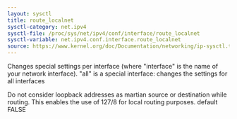 ```yaml
---
layout: sysctl
title: route_localnet
sysctl-category: net.ipv4
sysctl-file: /proc/sys/net/ipv4/conf/interface/route_localnet
sysctl-variable: net.ipv4.conf.interface.route_localnet
source: https://www.kernel.org/doc/Documentation/networking/ip-sysctl.txt
---
```


Changes special settings per interface (where "interface" is the name of your network interface). "all" is a special interface: changes the settings for all interfaces

Do not consider loopback addresses as martian source or destination
while routing. This enables the use of 127/8 for local routing purposes.
default FALSE

